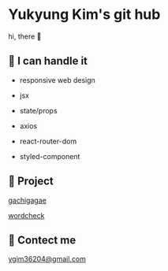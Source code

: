 Yukyung Kim's git hub
====  

hi, there 👻

📘 I can handle it
----
 - responsive web design
 - jsx 
 - state/props  
 
 - axios
 - react-router-dom
 - styled-component




📂 Project 
----
<a href="https://github.com/yukyung123/gachigagae"> gachigagae </a>

<a href="https://github.com/wordcheck/wordcheck-web"> wordcheck </a>



📧 Contect me 
----
ygim36204@gmail.com
